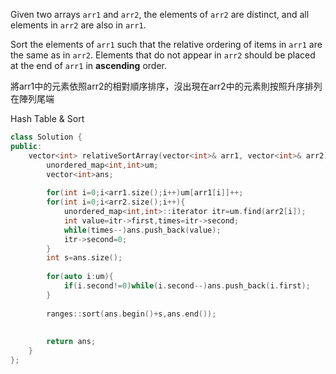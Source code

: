 Given two arrays `arr1` and `arr2`, the elements of `arr2` are distinct, and all elements in `arr2` are also in `arr1`.

Sort the elements of `arr1` such that the relative ordering of items in `arr1` are the same as in `arr2`. Elements that do not appear in `arr2` should be placed at the end of `arr1` in **ascending** order.

將arr1中的元素依照arr2的相對順序排序，沒出現在arr2中的元素則按照升序排列在陣列尾端

Hash Table & Sort

```cpp
class Solution {
public:
    vector<int> relativeSortArray(vector<int>& arr1, vector<int>& arr2) {
        unordered_map<int,int>um;
        vector<int>ans;
        
        for(int i=0;i<arr1.size();i++)um[arr1[i]]++;
        for(int i=0;i<arr2.size();i++){
            unordered_map<int,int>::iterator itr=um.find(arr2[i]);
            int value=itr->first,times=itr->second;
            while(times--)ans.push_back(value);
            itr->second=0;
        }
        int s=ans.size();
        
        for(auto i:um){
            if(i.second!=0)while(i.second--)ans.push_back(i.first);
        }
        
        ranges::sort(ans.begin()+s,ans.end());
        
        
        return ans;
    }
};
```